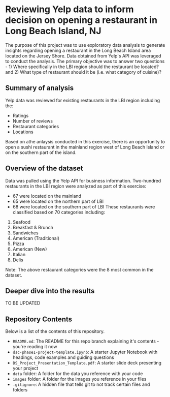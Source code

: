 # Reviewing Yelp data to inform decision on opening a restaurant in Long Beach Island, NJ

The purpose of this project was to use exploratory data analysis to generate insights regarding opening a restaurant in the Long Beach Island area located on the Jersey Shore. Data obtained from Yelp's API was leveraged to conduct the analysis. The primary objective was to answer two questions - 1) Where specifically in the LBI region should the restaurant be located? and 2) What type of restaurant should it be (i.e. what category of cuisine)?

## Summary of analysis
Yelp data was reviewed for existing restaurants in the LBI region including the:
- Ratings
- Number of reviews
- Restaurant categories
- Locations

Based on athe anlaysis conducted in this exercise, there is an opportunity to open a sushi restaurant in the mainland region west of Long Beach Island or on the southern part of the island.

## Overview of the dataset
Data was pulled using the Yelp API for business information.
Two-hundred restaurants in the LBI region were analyzed as part of this exercise:
- 67 were located on the mainland
- 65 were located on the northern part of LBI
- 68 were located on the southern part of LBI
These restaurants were classified based on 70 categories including:
1. Seafood
2. Breakfast & Brunch
3. Sandwiches
4. American (Traditional)
5. Pizza
6. American (New)
7. Italian
8. Delis

Note: The above restaurant categories were the 8 most common in the dataset.

## Deeper dive into the results
TO BE UPDATED

## Repository Contents

Below is a list of the contents of this repository.

- `README.md`: The README for this repo branch explaining it's contents - you're reading it now
- `dsc-phase1-project-template.ipynb`: A starter Jupyter Notebook with headings, code examples and guiding questions
- `DS_Project_Presentation_Template.pdf`: A starter slide deck presenting your project
- `data` folder: A folder for the data you reference with your code
- `images` folder: A folder for the images you reference in your files 
- `.gitignore`: A hidden file that tells git to not track certain files and folders
